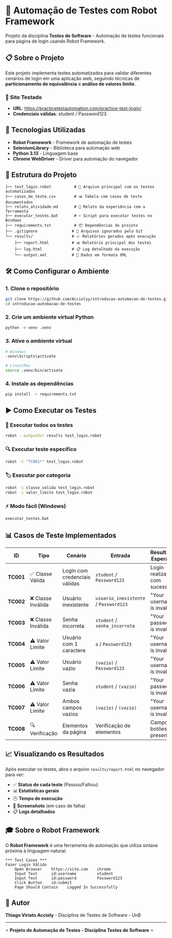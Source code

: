 # 🤖 Automação de Testes com Robot Framework

Projeto da disciplina **Testes de Software** - Automação de testes funcionais para página de login usando Robot Framework.

## 📋 Sobre o Projeto

Este projeto implementa testes automatizados para validar diferentes cenários de login em uma aplicação web, seguindo técnicas de **particionamento de equivalência** e **análise de valores limite**.

### 🎯 Site Testado
- **URL**: https://practicetestautomation.com/practice-test-login/
- **Credenciais válidas**: student / Password123

## 🚀 Tecnologias Utilizadas

- **Robot Framework** - Framework de automação de testes
- **SeleniumLibrary** - Biblioteca para automação web
- **Python 3.13** - Linguagem base
- **Chrome WebDriver** - Driver para automação do navegador

## 📁 Estrutura do Projeto

```
├── test_login.robot          # 🤖 Arquivo principal com os testes automatizados
├── casos_de_teste.csv        # 📊 Tabela com casos de teste documentados
├── relato_atividade.md       # 📝 Relato da experiência com a ferramenta
├── executar_testes.bat       # ⚡ Script para executar testes no Windows
├── requirements.txt          # 📦 Dependências do projeto
├── .gitignore               # 🚫 Arquivos ignorados pelo Git
└── results/                 # 📈 Relatórios gerados após execução
    ├── report.html          # 📊 Relatório principal dos testes
    ├── log.html             # 📋 Log detalhado da execução
    └── output.xml           # 📄 Dados em formato XML
```

## 🛠️ Como Configurar o Ambiente

### 1. Clone o repositório
```bash
git clone https://github.com/Acciolyy/introducao-automacao-de-testes.git
cd introducao-automacao-de-testes
```

### 2. Crie um ambiente virtual Python
```bash
python -m venv .venv
```

### 3. Ative o ambiente virtual
```bash
# Windows
.venv\Scripts\activate

# Linux/Mac
source .venv/bin/activate
```

### 4. Instale as dependências
```bash
pip install -r requirements.txt
```

## ▶️ Como Executar os Testes

### 🎯 Executar todos os testes
```bash
robot --outputdir results test_login.robot
```

### 🔍 Executar teste específico
```bash
robot -t "TC001*" test_login.robot
```

### 🏷️ Executar por categoria
```bash
robot -i classe_valida test_login.robot
robot -i valor_limite test_login.robot
```

### ⚡ Modo fácil (Windows)
```bash
executar_testes.bat
```

## 📊 Casos de Teste Implementados

| ID | Tipo | Cenário | Entrada | Resultado Esperado |
|---|---|---|---|---|
| **TC001** | ✅ Classe Válida | Login com credenciais válidas | `student` / `Password123` | Login realizado com sucesso |
| **TC002** | ❌ Classe Inválida | Usuário inexistente | `usuario_inexistente` / `Password123` | "Your username is invalid!" |
| **TC003** | ❌ Classe Inválida | Senha incorreta | `student` / `senha_incorreta` | "Your password is invalid!" |
| **TC004** | ⚠️ Valor Limite | Usuário com 1 caractere | `a` / `Password123` | "Your username is invalid!" |
| **TC005** | ⚠️ Valor Limite | Usuário vazio | `(vazio)` / `Password123` | "Your username is invalid!" |
| **TC006** | ⚠️ Valor Limite | Senha vazia | `student` / `(vazio)` | "Your password is invalid!" |
| **TC007** | ⚠️ Valor Limite | Ambos campos vazios | `(vazio)` / `(vazio)` | "Your username is invalid!" |
| **TC008** | 🔍 Verificação | Elementos da página | Verificação de elementos | Campos e botões presentes |

## 📈 Visualizando os Resultados

Após executar os testes, abra o arquivo `results/report.html` no navegador para ver:

- ✅ **Status de cada teste** (Passou/Falhou)
- 📊 **Estatísticas gerais** 
- 🕒 **Tempo de execução**
- 📸 **Screenshots** (em caso de falha)
- 📋 **Logs detalhados**

## 🎓 Sobre o Robot Framework

O **Robot Framework** é uma ferramenta de automação que utiliza sintaxe próxima à linguagem natural:

```robot
*** Test Cases ***
Fazer Login Válido
    Open Browser    https://site.com    chrome
    Input Text      id:username         student  
    Input Text      id:password         Password123
    Click Button    id:submit
    Page Should Contain    Logged In Successfully
```


## 👥 Autor

**Thiago Viriato Accioly** - Disciplina de Testes de Software - UnB

---

⭐ **Projeto de Automação de Testes - Disciplina Testes de Software** ⭐